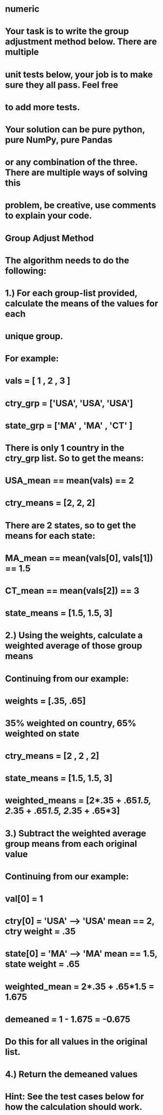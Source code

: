 # numeric

# Your task is to write the group adjustment method below. There are multiple
# unit tests below, your job is to make sure they all pass. Feel free
# to add more tests.
# Your solution can be pure python, pure NumPy, pure Pandas
# or any combination of the three.  There are multiple ways of solving this
# problem, be creative, use comments to explain your code.  

# Group Adjust Method
# The algorithm needs to do the following:
# 1.) For each group-list provided, calculate the means of the values for each
# unique group.
#
#   For example:
#   vals       = [  1  ,   2  ,   3  ]
#   ctry_grp   = ['USA', 'USA', 'USA']
#   state_grp  = ['MA' , 'MA' ,  'CT' ]
#
#   There is only 1 country in the ctry_grp list.  So to get the means:
#     USA_mean == mean(vals) == 2
#     ctry_means = [2, 2, 2]
#   There are 2 states, so to get the means for each state:
#     MA_mean == mean(vals[0], vals[1]) == 1.5
#     CT_mean == mean(vals[2]) == 3
#     state_means = [1.5, 1.5, 3]
#
# 2.) Using the weights, calculate a weighted average of those group means
#   Continuing from our example:
#   weights = [.35, .65]
#   35% weighted on country, 65% weighted on state
#   ctry_means  = [2  , 2  , 2]
#   state_means = [1.5, 1.5, 3]
#   weighted_means = [2*.35 + .65*1.5, 2*.35 + .65*1.5, 2*.35 + .65*3]
#
# 3.) Subtract the weighted average group means from each original value
#   Continuing from our example:
#   val[0] = 1
#   ctry[0] = 'USA' --> 'USA' mean == 2, ctry weight = .35
#   state[0] = 'MA' --> 'MA'  mean == 1.5, state weight = .65
#   weighted_mean = 2*.35 + .65*1.5 = 1.675
#   demeaned = 1 - 1.675 = -0.675
#   Do this for all values in the original list.
#
# 4.) Return the demeaned values

# Hint: See the test cases below for how the calculation should work.
